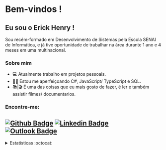 # Bem-vindos !

## Eu sou o Erick Henry !
Sou recém-formado em Desenvolvimento de Sistemas pela Escola SENAI de Informática, e já tive oportunidade de trabalhar na área durante 1 ano e 4 meses em uma multinacional.

### Sobre mim
- 💻 Atualmente trabalho em projetos pessoais.
- 👨‍💻 Estou me aperfeiçoando C#, JavaScript/ TypeScript e SQL.
- 📚|🎬 É uma das coisas que eu mais gosto de fazer, é ler e também assistir filmes/ documentarios.

### Encontre-me:   

[![Github Badge](https://img.shields.io/badge/GitHub--000?style=social&logo=Github&logoColor=black&link=https://github.com/ErickHenry2023)](https://github.com/ErickHenry2023)
[![Linkedin Badge](https://img.shields.io/badge/LinkedIn--000?style=social&logo=Linkedin&logoColor=0077B5&link=https://www.linkedin.com/in/ErickHenryAC/)](https://www.linkedin.com/in/ErickHenryAC/)
[![Outlook Badge](https://img.shields.io/badge/email--000?style=social&logo=microsoft-outlook&logoColor=0078d4&link=mailto:erick_henrry_blv@hotmail.com)](mailto:erick_henrry_blv@hotmail.com)
---

<details align="left">
  <summary>Estatísticas :octocat:</summary>
  <br>
<p align="center">
 
<!-- [![Top Langs](https://github-readme-stats.vercel.app/api/top-langs/?username=ErickHenry2023)](https://github.com/ErickHenry2023/github-readme-stats) -->

[![Top Langs](https://github-readme-stats.vercel.app/api/top-langs/?username=ErickHenry2023&layout=compact)](https://github.com/anuraghazra/github-readme-stats)

![Anurag's github stats](https://github-readme-stats.vercel.app/api?username=ErickHenry2023&show_icons=true&theme=default)

<!--
[![willianrod's wakatime stats](https://github-readme-stats.vercel.app/api/wakatime?username=willianrod)](https://github.com/anuraghazra/github-readme-stats)
https://youtu.be/uuFB-bkud14 -->
 
</p>
</details> 
